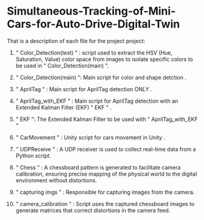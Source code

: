 # Simultaneous-Tracking-of-Mini-Cars-for-Auto-Drive-Digital-Twin
That is a description of each file for the project project:

1) " Color_Detection(test) " : script used to extract the HSV (Hue, Saturation, Value) color space from images to isolate specific colors to be used in " Color_Detection(main) ".

2) " Color_Detection(main) ": Main script for color and shape detction .

3) " AprilTag " : Main script for AprilTag detection ONLY .

4) " AprilTag_with_EKF " : Main script for AprilTag detection with an Extended Kalman Filter (EKF) " EKF "  .

5) " EKF ": The Extended Kalman Filter to be used with " AprilTag_with_EKF " 

6) " CarMovement " : Unity script for cars movement in Unity . 

7) " UDPReceive " : A UDP receiver is used to collect real-time data from a Python script.
   
8) " Chess " : A chessboard pattern is generated to facilitate camera calibration, ensuring precise mapping of the physical world to the digital environment without distortions.

9) " capturing imgs " : Responsible for capturing images from the camera.

10) " camera_calibration " : Script uses the captured chessboard images to generate matrices that correct distortions in the camera feed.






